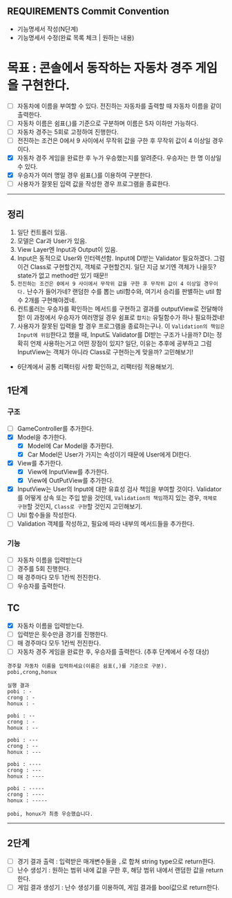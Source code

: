 ## REQUIREMENTS Commit Convention

- 기능명세서 작성(N단계)
- 기능명세서 수정(완료 목록 체크 | 원하는 내용)

# 목표 : 콘솔에서 동작하는 자동차 경주 게임을 구현한다.

- [ ] 자동차에 이름을 부여할 수 있다. 전진하는 자동차를 출력할 때 자동차 이름을 같이 출력한다.
- [ ] 자동차 이름은 쉼표(,)를 기준으로 구분하며 이름은 5자 이하만 가능하다.
- [ ] 자동차 경주는 5회로 고정하여 진행한다.
- [ ] 전진하는 조건은 0에서 9 사이에서 무작위 값을 구한 후 무작위 값이 4 이상일 경우이다.
- [x] 자동차 경주 게임을 완료한 후 누가 우승했는지를 알려준다. 우승자는 한 명 이상일 수 있다.
- [x] 우승자가 여러 명일 경우 쉼표(,)를 이용하여 구분한다.
- [ ] 사용자가 잘못된 입력 값을 작성한 경우 프로그램을 종료한다.

---

## 정리

1. 일단 컨트롤러 있음.
2. 모델은 Car과 User가 있음.
3. View Layer엔 Input과 Output이 있음.
4. Input은 동적으로 User와 인터렉션함. Input에 DI받는 Validator 필요하겠다. 그럼 이건 Class로 구현할건지, 객체로 구현할건지. 일단 지금 보기엔 객체가 나을듯? state가 없고 method만 있기 때문!!
5. `전진하는 조건은 0에서 9 사이에서 무작위 값을 구한 후 무작위 값이 4 이상일 경우이다.` 난수가 들어가네? 랜덤한 수를 뽑는 util함수와, 여기서 승리를 판별하는 util 함수 2개를 구현해야겠네.
6. 컨트롤러는 우승자를 확인하는 메서드를 구현하고 결과를 outputView로 전달해야함! 이 과정에서 우승자가 여러명일 경우 쉼표로 `합치는` 유틸함수가 하나 필요하겠네!
7. 사용자가 잘못된 입력을 할 경우 프로그램을 종료하는구나. 이 `Validation의 책임은 Input에 위임`한다고 했을 때, Input도 Validator를 DI받는 구조가 나을까? DI는 정확히 언제 사용하는거고 어떤 장점이 있지? 일단, 이유는 추후에 공부하고 그럼 InputView는 객체가 아니라 Class로 구현하는게 맞을까? 고민해보기!

- 6단계에서 공통 리팩터링 사항 확인하고, 리팩터링 적용해보기.

## 1단계

### 구조

- [ ] GameController를 추가한다.
- [x] Model을 추가한다.
  - [x] Model에 Car Model을 추가한다.
  - [x] Car Model은 User가 가지는 속성이기 때문에 User에게 DI한다.
- [x] View를 추가한다.
  - [x] View에 InputView를 추가한다.
  - [x] View에 OutPutView를 추가한다.
- [x] InputView는 User의 Input에 대한 유효성 검사 책임을 부여할 것이다. Validator를 어떻게 상속 또는 주입 받을 것인데, `Validation의 책임`까지 있는 경우, `객체로 구현`할 것인지, `Class로 구현`할 것인지 고민해보기.
- [ ] Util 함수들을 작성한다.
- [ ] Validation 객체를 작성하고, 필요에 따라 내부의 메서드들을 추가한다.

### 기능

- [ ] 자동차 이름을 입력받는다
- [ ] 경주를 5회 진행한다.
- [ ] 매 경주마다 모두 1칸씩 전진한다.
- [ ] 우승자를 출력한다.

## TC

- [x] 자동차 이름을 입력받는다.
- [ ] 입력받은 횟수만큼 경기를 진행한다.
- [ ] 매 경주마다 모두 1칸씩 전진한다.
- [ ] 자동차 경주 게임을 완료한 후, 우승자를 출력한다. (추후 단계에서 수정 대상)

```text
경주할 자동차 이름을 입력하세요(이름은 쉼표(,)를 기준으로 구분).
pobi,crong,honux

실행 결과
pobi : -
crong : -
honux : -

pobi : --
crong : -
honux : --

pobi : ---
crong : --
honux : ---

pobi : ----
crong : ---
honux : ----

pobi : -----
crong : ----
honux : -----

pobi, honux가 최종 우승했습니다.
```

---

## 2단계

- [ ] 경기 결과 출력 : 입력받은 매개변수들을 `,`로 합쳐 string type으로 return한다.
- [ ] 난수 생성기 : 원하는 범위 내에 값을 구한 후, 해당 범위 내에서 랜덤한 값을 return한다.
- [ ] 게임 결과 생성기 : 난수 생성기를 이용하여, 게임 결과를 bool값으로 return한다.
